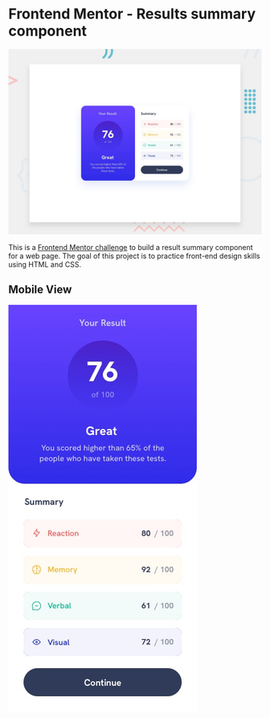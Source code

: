 # Frontend Mentor - Results summary component

![Design preview for the Results summary component coding challenge](./design/desktop-preview.jpg)

This is a [Frontend Mentor challenge](https://www.frontendmentor.io/) to build a result summary component for a web page. The goal of this project is
to practice front-end design skills using HTML and CSS.

## Mobile View

![](./design/mobile-design.jpg)
